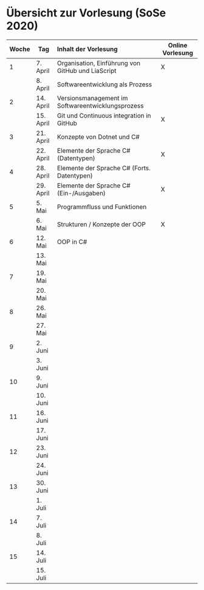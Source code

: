 # Übersicht zur Vorlesung (SoSe 2020)

| Woche | Tag       | Inhalt der Vorlesung                              | Online Vorlesung |
|:----- | --------- |:------------------------------------------------- | ---------------- |
| 1     | 7. April  | Organisation, Einführung von GitHub und LiaScript | X                |
|       | 8. April  | Softwareentwicklung als Prozess                   |                  |
| 2     | 14. April | Versionsmanagement im Softwareentwicklungsprozess |                  |
|       | 15. April | Git und Continuous integration in GitHub          | X                |
| 3     | 21. April | Konzepte von Dotnet und C#                        |                  |
|       | 22. April | Elemente der Sprache C# (Datentypen)              | X                |
| 4     | 28. April | Elemente der Sprache C# (Forts. Datentypen)       |                  |
|       | 29. April | Elemente der Sprache C# (Ein-/Ausgaben)           | X                |
| 5     | 5. Mai    | Programmfluss und Funktionen                      |                  |
|       | 6. Mai    | Strukturen / Konzepte der OOP                     | X                |
| 6     | 12. Mai   | OOP in C#                                         |                  |
|       | 13. Mai   |                                                   |                  |
| 7     | 19. Mai   |                                                   |                  |
|       | 20. Mai   |                                                   |                  |
| 8     | 26. Mai   |                                                   |                  |
|       | 27. Mai   |                                                   |                  |
| 9     | 2. Juni   |                                                   |                  |
|       | 3. Juni   |                                                   |                  |
| 10    | 9. Juni   |                                                   |                  |
|       | 10. Juni  |                                                   |                  |
| 11    | 16. Juni  |                                                   |                  |
|       | 17. Juni  |                                                   |                  |
| 12    | 23. Juni  |                                                   |                  |
|       | 24. Juni  |                                                   |                  |
| 13    | 30. Juni  |                                                   |                  |
|       | 1. Juli   |                                                   |                  |
| 14    | 7. Juli   |                                                   |                  |
|       | 8. Juli   |                                                   |                  |
| 15    | 14. Juli  |                                                   |                  |
|       | 15. Juli  |                                                   |                  |

